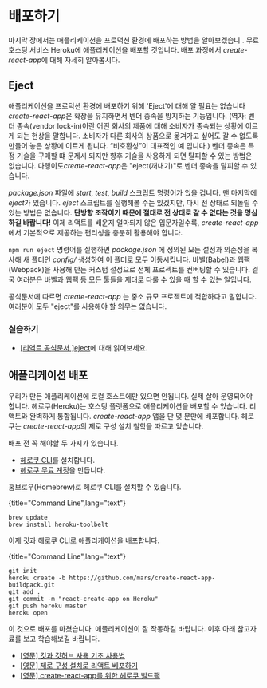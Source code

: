 # 배포하기

마지막 장에서는 애플리케이션을 프로덕션 환경에 배포하는 방법을 알아보겠습니 . 무료 호스팅 서비스 Heroku에 애플리케이션을 배포할 것입니다. 배포 과정에서 *create-react-app*에 대해 자세히 알아봅시다.

## Eject

애플리케이션을 프로덕션 환경에 배포하기 위해 'Eject'에 대해 알 필요는 없습니다  *create-react-app*은 확장을 유지하면서 벤더 종속을 방지하는 기능입니다. (역자: 벤더 종속(vendor lock-in)이란 어떤 회사의 제품에 대해 소비자가 종속되는 상황에 이르게 되는 현상을 말합니다. 소비자가 다른 회사의 상품으로 옮겨가고 싶어도 갈 수 없도록 만들어 놓은 상황에 이르게 됩니다. “비호환성”이 대표적인 예 입니다.)  벤더 종속은 특정 기술을 구매할 떄 문제시 되지만 향후 기술을 사용하게 되면 탈피할 수 있는 방법은 없습니다. 다행이도*create-react-app*은 "eject(꺼내기)"로 벤더 종속을 탈피할 수 있습니다.

*package.json* 파일에 *start*, *test*, *build* 스크립트 명령어가 있을 겁니다. 맨 마지막에 *eject*가 있습니다. *eject* 스크립트를 실행해볼 수는 있겠지만, 다시 전 상태로 되돌릴 수 있는 방법은 없습니다. **단방향 조작이기 때문에 절대로 전 상태로 갈 수 없다는 것을 명심하길 바랍니다!** 이제 리액트를 배운지 얼마되지 않은 입문자일수록, *create-react-app*에서 기본적으로 제공하는 편리성을 충분히 활용해야 합니다. 

`npm run eject` 명령어를 실행하면  *package.json* 에 정의된 모든 설정과 의존성을 복사해 새 폴더인 *config/* 생성하여 이 폴더로 모두 이동시킵니다. 바벨(Babel)과 웹팩(Webpack)을 사용해 만든 커스텀 설정으로 전체 프로젝트를 컨버팅할 수 있습니다. 결국 여러분은 바벨과 웹팩 등 모든 툴들을 제대로 다룰 수 있을 때 할 수 있는 일입니다.

공식문서에 따르면  *create-react-app* 는 중소 규모 프로젝트에 적합하다고 말합니다. 여러분이 모두 "eject"를 사용해야 할 의무는 없습니다.

### 실습하기

* [[리액트 공식문서 ]eject](https://github.com/facebookincubator/create-react-app#converting-to-a-custom-setup)에 대해 읽어보세요.

## 애플리케이션 배포

우리가 만든 애플리케이션에 로컬 호스트에만 있으면 안됩니다. 실제 살아 운영되어야 합니다. 헤로쿠(Heroku)는 호스팅 플랫폼으로 애플리케이션을 배포할 수 있습니다. 리액트와 완벽하게 통합됩니다. *create-react-app* 앱을 단 몇 분만에 배포합니다. 헤로쿠는 *create-react-app*의 제로 구성 설치 철학을 따르고 있습니다.

배포 전 꼭 해야할 두 가지가 있습니다.

* [헤로쿠 CLI](https://devcenter.heroku.com/articles/heroku-command-line)를 설치합니다.
* [헤로쿠 무료 계정](https://www.heroku.com/)을 만듭니다.


홈브로우(Homebrew)로 헤로쿠 CLI를 설치할 수 있습니다.

{title="Command Line",lang="text"}
~~~~~~~~
brew update
brew install heroku-toolbelt
~~~~~~~~

이제 깃과 헤로쿠 CLI로 애플리케이션을 배포합니다.

{title="Command Line",lang="text"}
~~~~~~~~
git init
heroku create -b https://github.com/mars/create-react-app-buildpack.git
git add .
git commit -m "react-create-app on Heroku"
git push heroku master
heroku open
~~~~~~~~

이 것으로 배포를 마쳤습니다. 애플리케이션이 잘 작동하길 바랍니다. 이후 아래 참고자료를 보고 학습해보길 바랍니다.

* [[영문] 깃과 깃허브 사용 기초 사용법](https://www.robinwieruch.de/git-essential-commands/)
* [[영문] 제로 구성 설치로 리액트 베포하기](https://blog.heroku.com/deploying-react-with-zero-configuration)
* [[영문] create-react-app를 위한 헤로쿠 빌드팩](https://github.com/mars/create-react-app-buildpack)
